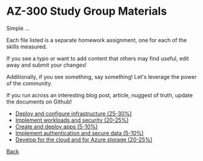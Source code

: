 # AZ-300  Study Group Materials 

Simple ...

Each file listed is a separate homework assignment, one for each of the skills measured.

If you see a typo or want to add content that others may find useful, edit away and submit your changes!

Additionally, if you see something, say something! Let's leverage the power of the community.

If you run across an interesting blog post, article, nuggest of truth, update the documents on Github!

- [Deploy and configure infrastructure (25-30%)](Infrastructure.md)
- [Implement workloads and security (20-25%)](WorkloadsSecurity.md)
- [Create and deploy apps (5-10%)](Apps.md)
- [Implement authentication and secure data (5-10%)](AuthenticationSecureData.md)
- [Develop for the cloud and for Azure storage (20-25%)](CloudStorage.md)


[Back](../)
